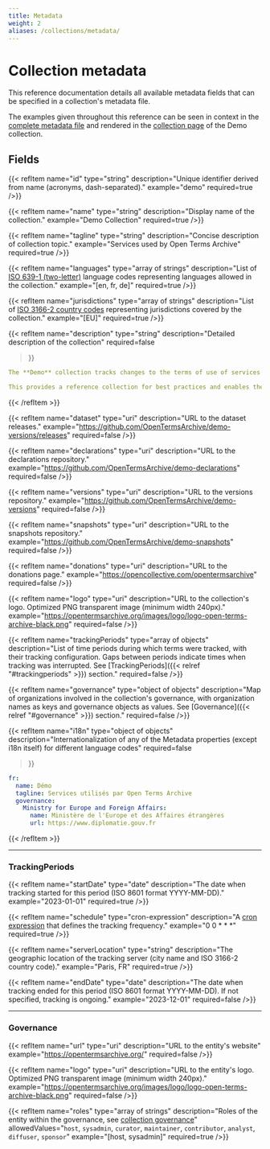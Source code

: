 ```yaml
---
title: Metadata
weight: 2
aliases: /collections/metadata/
---
```


# Collection metadata

This reference documentation details all available metadata fields that can be specified in a collection's metadata file.

The examples given throughout this reference can be seen in context in the [complete metadata file](https://github.com/OpenTermsArchive/demo-declarations/blob/main/metadata.yml) and rendered in the [collection page](https://opentermsarchive.org/en/collections/demo/) of the Demo collection.

<!-- GENERATED DOCUMENTATION DO NOT EDIT THE FOLLOWING SECTION MANUALLY -->
## Fields

<!-- GENERATED DOCUMENTATION DO NOT EDIT THIS MANUALLY -->
{{< refItem
    name="id"
    type="string"
    description="Unique identifier derived from name (acronyms, dash-separated)."
    example="demo"
    required=true
/>}}

<!-- GENERATED DOCUMENTATION DO NOT EDIT THIS MANUALLY -->
{{< refItem
    name="name"
    type="string"
    description="Display name of the collection."
    example="Demo Collection"
    required=true
/>}}

<!-- GENERATED DOCUMENTATION DO NOT EDIT THIS MANUALLY -->
{{< refItem
    name="tagline"
    type="string"
    description="Concise description of collection topic."
    example="Services used by Open Terms Archive"
    required=true
/>}}

<!-- GENERATED DOCUMENTATION DO NOT EDIT THIS MANUALLY -->
{{< refItem
    name="languages"
    type="array of strings"
    description="List of [ISO 639-1 (two-letter)](https://en.wikipedia.org/wiki/ISO_639) language codes representing languages allowed in the collection."
    example="[en, fr, de]"
    required=true
/>}}

<!-- GENERATED DOCUMENTATION DO NOT EDIT THIS MANUALLY -->
{{< refItem
    name="jurisdictions"
    type="array of strings"
    description="List of [ISO 3166-2 country codes](https://en.wikipedia.org/wiki/ISO_3166-2) representing jurisdictions covered by the collection."
    example="[EU]"
    required=true
/>}}

<!-- GENERATED DOCUMENTATION DO NOT EDIT THIS MANUALLY -->
{{< refItem
    name="description"
    type="string"
    description="Detailed description of the collection"
    required=false
>}}
```yaml
The **Demo** collection tracks changes to the terms of use of services used by Open Terms Archive.

This provides a reference collection for best practices and enables the Open Terms Archive Core Team to be a user of the software it produces.

```
{{< /refItem >}}

<!-- GENERATED DOCUMENTATION DO NOT EDIT THIS MANUALLY -->
{{< refItem
    name="dataset"
    type="uri"
    description="URL to the dataset releases."
    example="https://github.com/OpenTermsArchive/demo-versions/releases"
    required=false
/>}}

<!-- GENERATED DOCUMENTATION DO NOT EDIT THIS MANUALLY -->
{{< refItem
    name="declarations"
    type="uri"
    description="URL to the declarations repository."
    example="https://github.com/OpenTermsArchive/demo-declarations"
    required=false
/>}}

<!-- GENERATED DOCUMENTATION DO NOT EDIT THIS MANUALLY -->
{{< refItem
    name="versions"
    type="uri"
    description="URL to the versions repository."
    example="https://github.com/OpenTermsArchive/demo-versions"
    required=false
/>}}

<!-- GENERATED DOCUMENTATION DO NOT EDIT THIS MANUALLY -->
{{< refItem
    name="snapshots"
    type="uri"
    description="URL to the snapshots repository."
    example="https://github.com/OpenTermsArchive/demo-snapshots"
    required=false
/>}}

<!-- GENERATED DOCUMENTATION DO NOT EDIT THIS MANUALLY -->
{{< refItem
    name="donations"
    type="uri"
    description="URL to the donations page."
    example="https://opencollective.com/opentermsarchive"
    required=false
/>}}

<!-- GENERATED DOCUMENTATION DO NOT EDIT THIS MANUALLY -->
{{< refItem
    name="logo"
    type="uri"
    description="URL to the collection's logo. Optimized PNG transparent image (minimum width 240px)."
    example="https://opentermsarchive.org/images/logo/logo-open-terms-archive-black.png"
    required=false
/>}}

<!-- GENERATED DOCUMENTATION DO NOT EDIT THIS MANUALLY -->
{{< refItem
    name="trackingPeriods"
    type="array of objects"
    description="List of time periods during which terms were tracked, with their tracking configuration. Gaps between periods indicate times when tracking was interrupted. See [TrackingPeriods]({{< relref \"#trackingperiods\" >}}) section."
    required=false
/>}}

<!-- GENERATED DOCUMENTATION DO NOT EDIT THIS MANUALLY -->
{{< refItem
    name="governance"
    type="object of objects"
    description="Map of organizations involved in the collection's governance, with organization names as keys and governance objects as values. See [Governance]({{< relref \"#governance\" >}}) section."
    required=false
/>}}

<!-- GENERATED DOCUMENTATION DO NOT EDIT THIS MANUALLY -->
{{< refItem
    name="i18n"
    type="object of objects"
    description="Internationalization of any of the Metadata properties (except i18n itself) for different language codes"
    required=false
>}}
```yaml
fr:
  name: Démo
  tagline: Services utilisés par Open Terms Archive
  governance:
    Ministry for Europe and Foreign Affairs:
      name: Ministère de l'Europe et des Affaires étrangères
      url: https://www.diplomatie.gouv.fr

```
{{< /refItem >}}

---

### TrackingPeriods

<!-- GENERATED DOCUMENTATION DO NOT EDIT THIS MANUALLY -->
{{< refItem
    name="startDate"
    type="date"
    description="The date when tracking started for this period (ISO 8601 format YYYY-MM-DD)."
    example="2023-01-01"
    required=true
/>}}

<!-- GENERATED DOCUMENTATION DO NOT EDIT THIS MANUALLY -->
{{< refItem
    name="schedule"
    type="cron-expression"
    description="A [cron expression](https://en.wikipedia.org/wiki/Cron#Cron_expression) that defines the tracking frequency."
    example="0 0 * * *"
    required=true
/>}}

<!-- GENERATED DOCUMENTATION DO NOT EDIT THIS MANUALLY -->
{{< refItem
    name="serverLocation"
    type="string"
    description="The geographic location of the tracking server (city name and ISO 3166-2 country code)."
    example="Paris, FR"
    required=true
/>}}

<!-- GENERATED DOCUMENTATION DO NOT EDIT THIS MANUALLY -->
{{< refItem
    name="endDate"
    type="date"
    description="The date when tracking ended for this period (ISO 8601 format YYYY-MM-DD). If not specified, tracking is ongoing."
    example="2023-12-01"
    required=false
/>}}


---

### Governance

<!-- GENERATED DOCUMENTATION DO NOT EDIT THIS MANUALLY -->
{{< refItem
    name="url"
    type="uri"
    description="URL to the entity's website"
    example="https://opentermsarchive.org/"
    required=false
/>}}

<!-- GENERATED DOCUMENTATION DO NOT EDIT THIS MANUALLY -->
{{< refItem
    name="logo"
    type="uri"
    description="URL to the entity's logo. Optimized PNG transparent image (minimum width 240px)."
    example="https://opentermsarchive.org/images/logo/logo-open-terms-archive-black.png"
    required=false
/>}}

<!-- GENERATED DOCUMENTATION DO NOT EDIT THIS MANUALLY -->
{{< refItem
    name="roles"
    type="array of strings"
    description="Roles of the entity within the governance, see [collection governance](https://docs.opentermsarchive.org/collections/reference/governance/)"
    allowedValues="`host`, `sysadmin`, `curator`, `maintainer`, `contributor`, `analyst`, `diffuser`, `sponsor`"
    example="[host, sysadmin]"
    required=true
/>}}
